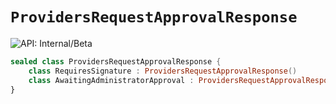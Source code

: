 # `ProvidersRequestApprovalResponse`


![API: Internal/Beta](https://img.shields.io/static/v1?label=API&message=Internal/Beta&color=red&style=flat-square)



```kotlin
sealed class ProvidersRequestApprovalResponse {
    class RequiresSignature : ProvidersRequestApprovalResponse()
    class AwaitingAdministratorApproval : ProvidersRequestApprovalResponse()
}
```

